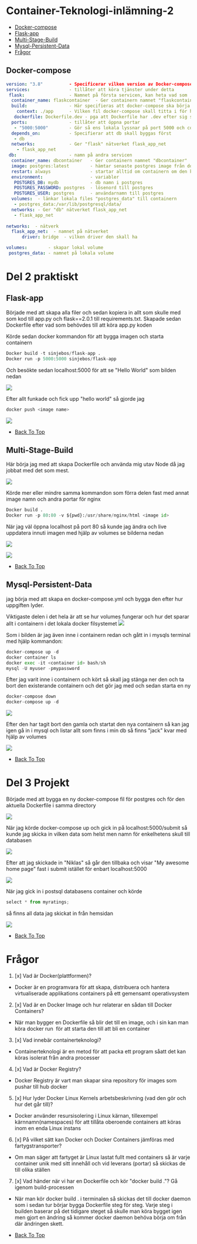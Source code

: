 # Container-Teknologi-inlämning-2 #
- [Docker-compose](#Docker-compose)
- [Flask-app](#Flask-app)
- [Multi-Stage-Build](#Multi-Stage-Build)
- [Mysql-Persistent-Data](#Mysql-Persistent-Data)
- [Frågor](#Frågor)

## Docker-compose

```yaml
version: "3.8"          - Specificerar vilken version av Docker-compose
services:               - tillåter att köra tjänster under detta
 flask:                 - Namnet på första servicen, kan heta vad som
  container_name: flaskcontainer  - Ger containern namnet "flaskcontainer"
  build:                - Här specifieras att docker-compose ska börja bygga
    context: ./app      - Vilken fil docker-compose skall titta i för hitta sin Dockerfile
   dockerfile: Dockerfile.dev - pga att Dockerfile har .dev efter sig så behövs så behövs det specifieras vilken fil
  ports:                - tillåter att öppna portar
   - "5000:5000"        - Gör så ens lokala lyssnar på port 5000 och containern lyssnar på 5000
  depends_on:           - Specifierar att db skall byggas först
   - db
  networks:             - Ger "flask" nätverket flask_app_net
    - flask_app_net
 db:                    - namn på andra servicen
  container_name: dbcontainer   - Ger containern namnet "dbcontainer"
  image: postgres:latest        - hämtar senaste postgres image från dockerhub
  restart: always               - startar alltid om containern om den kraschar eller diverse nerstängning
  environment:                  - variabler
   POSTGRES_DB: mydb            - db namn i postgres
   POSTGRES_PASSWORD: postgres  - lösenord till postgres
   POSTGRES_USER: postgres      - användarnamn till postgres
  volumes:  - länkar lokala files "postgres_data" till containern
   - postgres_data:/var/lib/postgresql/data/
  networks: - Ger "db" nätverket flask_app_net
   - flask_app_net
       
networks:  - nätverk
  flask_app_net:  - namnet på nätverket
      driver: bridge  - vilken driver den skall ha

volumes:        - skapar lokal volume
 postgres_data: - namnet på lokala volume
```
# Del 2 praktiskt #

## Flask-app ##

Började med att skapa alla filer och sedan kopiera in allt som skulle med som kod till app.py och flask==2.0.1 till requirements.txt.
Skapade sedan Dockerfile efter vad som behövdes till att köra app.py koden

Körde sedan docker kommandon för att bygga imagen och starta containern
```python
Docker build -t sinjebos/flask-app .
Docker run -p 5000:5000 sinjebos/flask-app
```
Och besökte sedan localhost:5000 för att se "Hello World" som bilden nedan

![](img/5.png)

Efter allt funkade och fick upp "hello world" så gjorde jag
```python
docker push <image name>
```

![](img/1.png)

- [Back To Top](#Container-Teknologi-inlämning-2)

## Multi-Stage-Build

Här börja jag med att skapa Dockerfile och använda mig utav Node då jag jobbat med det som mest.


![](img/8.png)

Körde mer eller mindre samma kommandon som förra delen fast med annat image namn och andra portar för nginx

```python
Docker build .
Docker run -p 80:80 -v ${pwd}:/usr/share/nginx/html <image id>
```

När jag väl öppna localhost på port 80 så kunde jag ändra och live uppdatera innuti imagen med hjälp av volumes se bilderna nedan

![](img/6.png)



![](img/7.png)

- [Back To Top](#Container-Teknologi-inlämning-2)

## Mysql-Persistent-Data

jag börja med att skapa en docker-compose.yml och bygga den efter hur uppgiften lyder.

Viktigaste delen i det hela är att se hur volumes fungerar och hur det sparar allt i containern i det lokala docker filsystemet
![](img/3.png)

Som i bilden är jag även inne i containern redan och gått in i mysqls terminal med hjälp kommandon:
```python
docker-compose up -d
docker container ls
docker exec -it <container id> bash/sh
mysql -U myuser -pmypassword
```

Efter jag varit inne i containern och kört så skall jag stänga ner den och ta bort den existerande containern och det gör jag med och sedan starta en ny

```python
docker-compose down
docker-compose up -d
```

![](img/2.png)

Efter den har tagit bort den gamla och startat den nya containern så kan jag igen gå in i mysql och listar allt som finns i min db så finns "jack" kvar med hjälp av volumes

![](img/4.png)

- [Back To Top](#Container-Teknologi-inlämning-2)

# Del 3 Projekt

Började med att bygga en ny docker-compose fil för postgres och för den aktuella Dockerfile i samma directory

![](img/9.png)

När jag körde docker-compose up och gick in på localhost:5000/submit så kunde jag skicka in vilken data som helst men namn för enkelhetens skull till databasen



![](img/10.png)

Efter att jag skickade in "Niklas" så går den tillbaka och visar "My awesome home page" fast i submit istället för enbart localhost:5000


![](img/11.png)

När jag gick in i postsql databasens container och körde

```python
select * from myratings;
```
så finns all data jag skickat in från hemsidan


![](img/12.png)


- [Back To Top](#Container-Teknologi-inlämning-2)

# Frågor

1. [x] Vad är Docker(plattformen)?

- Docker är en programvara för att skapa, distribuera och hantera virtualiserade applikations containers på ett gemensamt operativsystem


2. [x] Vad är en Docker Image och hur relaterar en sådan till Docker Containers?

- När man bygger en Dockerfile så blir det till en image, och i sin kan man köra docker run <image id> för att starta den till att bli en container


3. [x] Vad innebär containerteknologi?

- Containerteknologi är en metod för att packa ett program såatt det kan köras isolerat från andra processer

4. [x] Vad är Docker Registry?

- Docker Registry är vart man skapar sina repository för images som pushar till hub docker

5. [x] Hur lyder Docker Linux Kernels arbetsbeskrivning (vad den gör och hur det går till)?

- Docker använder resursisolering i Linux kärnan, tillexempel kärnnamn(namespaces) för att tillåta oberoende containers att köras inom en enda Linux instans

6. [x] På vilket sätt kan Docker och Docker Containers jämföras med fartygstransporter?

- Om man säger att fartyget är Linux lastat fullt med containers så är varje container unik med sitt innehåll och vid leverans (portar) så skickas de till olika ställen

7. [x] Vad händer när vi har en Dockerfile och kör "docker build ."? Gå igenom build-processen

- När man kör docker build . i terminalen så skickas det till docker daemon som i sedan tur börjar bygga Dockerfile steg för steg. Varje steg i builden baserar på det tidigare steget så skulle man köra bygget igen men gjort en ändring så kommer docker daemon behöva börja om från där ändringen skett.

- [Back To Top](#Container-Teknologi-inlämning-2)